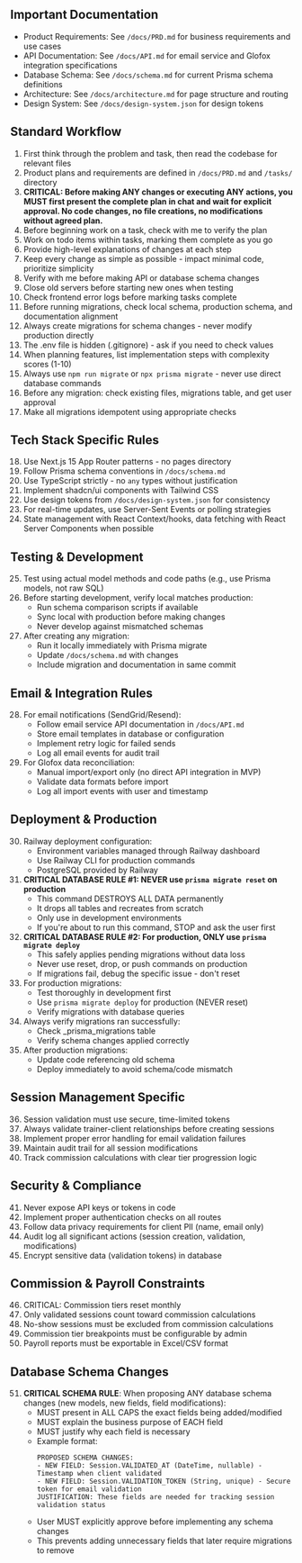 ## Important Documentation
- Product Requirements: See `/docs/PRD.md` for business requirements and use cases
- API Documentation: See `/docs/API.md` for email service and Glofox integration specifications
- Database Schema: See `/docs/schema.md` for current Prisma schema definitions
- Architecture: See `/docs/architecture.md` for page structure and routing
- Design System: See `/docs/design-system.json` for design tokens

## Standard Workflow
1. First think through the problem and task, then read the codebase for relevant files
2. Product plans and requirements are defined in `/docs/PRD.md` and `/tasks/` directory
3. **CRITICAL: Before making ANY changes or executing ANY actions, you MUST first present the complete plan in chat and wait for explicit approval. No code changes, no file creations, no modifications without agreed plan.**
4. Before beginning work on a task, check with me to verify the plan
5. Work on todo items within tasks, marking them complete as you go
6. Provide high-level explanations of changes at each step
7. Keep every change as simple as possible - impact minimal code, prioritize simplicity
8. Verify with me before making API or database schema changes
9. Close old servers before starting new ones when testing
10. Check frontend error logs before marking tasks complete
11. Before running migrations, check local schema, production schema, and documentation alignment
12. Always create migrations for schema changes - never modify production directly
13. The .env file is hidden (.gitignore) - ask if you need to check values
14. When planning features, list implementation steps with complexity scores (1-10)
15. Always use `npm run migrate` or `npx prisma migrate` - never use direct database commands
16. Before any migration: check existing files, migrations table, and get user approval
17. Make all migrations idempotent using appropriate checks

## Tech Stack Specific Rules
18. Use Next.js 15 App Router patterns - no pages directory
19. Follow Prisma schema conventions in `/docs/schema.md`
20. Use TypeScript strictly - no `any` types without justification
21. Implement shadcn/ui components with Tailwind CSS
22. Use design tokens from `/docs/design-system.json` for consistency
23. For real-time updates, use Server-Sent Events or polling strategies
24. State management with React Context/hooks, data fetching with React Server Components when possible

## Testing & Development
25. Test using actual model methods and code paths (e.g., use Prisma models, not raw SQL)
26. Before starting development, verify local matches production:
    - Run schema comparison scripts if available
    - Sync local with production before making changes
    - Never develop against mismatched schemas
27. After creating any migration:
    - Run it locally immediately with Prisma migrate
    - Update `/docs/schema.md` with changes
    - Include migration and documentation in same commit

## Email & Integration Rules
28. For email notifications (SendGrid/Resend):
    - Follow email service API documentation in `/docs/API.md`
    - Store email templates in database or configuration
    - Implement retry logic for failed sends
    - Log all email events for audit trail
29. For Glofox data reconciliation:
    - Manual import/export only (no direct API integration in MVP)
    - Validate data formats before import
    - Log all import events with user and timestamp

## Deployment & Production
30. Railway deployment configuration:
    - Environment variables managed through Railway dashboard
    - Use Railway CLI for production commands
    - PostgreSQL provided by Railway
31. **CRITICAL DATABASE RULE #1: NEVER use `prisma migrate reset` on production**
    - This command DESTROYS ALL DATA permanently
    - It drops all tables and recreates from scratch
    - Only use in development environments
    - If you're about to run this command, STOP and ask the user first
32. **CRITICAL DATABASE RULE #2: For production, ONLY use `prisma migrate deploy`**
    - This safely applies pending migrations without data loss
    - Never use reset, drop, or push commands on production
    - If migrations fail, debug the specific issue - don't reset
33. For production migrations:
    - Test thoroughly in development first
    - Use `prisma migrate deploy` for production (NEVER reset)
    - Verify migrations with database queries
34. Always verify migrations ran successfully:
    - Check _prisma_migrations table
    - Verify schema changes applied correctly
35. After production migrations:
    - Update code referencing old schema
    - Deploy immediately to avoid schema/code mismatch

## Session Management Specific
36. Session validation must use secure, time-limited tokens
37. Always validate trainer-client relationships before creating sessions
38. Implement proper error handling for email validation failures
39. Maintain audit trail for all session modifications
40. Track commission calculations with clear tier progression logic

## Security & Compliance
41. Never expose API keys or tokens in code
42. Implement proper authentication checks on all routes
43. Follow data privacy requirements for client PII (name, email only)
44. Audit log all significant actions (session creation, validation, modifications)
45. Encrypt sensitive data (validation tokens) in database

## Commission & Payroll Constraints
46. CRITICAL: Commission tiers reset monthly
47. Only validated sessions count toward commission calculations
48. No-show sessions must be excluded from commission calculations
49. Commission tier breakpoints must be configurable by admin
50. Payroll reports must be exportable in Excel/CSV format

## Database Schema Changes
51. **CRITICAL SCHEMA RULE**: When proposing ANY database schema changes (new models, new fields, field modifications):
    - MUST present in ALL CAPS the exact fields being added/modified
    - MUST explain the business purpose of EACH field
    - MUST justify why each field is necessary
    - Example format:
      ```
      PROPOSED SCHEMA CHANGES:
      - NEW FIELD: Session.VALIDATED_AT (DateTime, nullable) - Timestamp when client validated
      - NEW FIELD: Session.VALIDATION_TOKEN (String, unique) - Secure token for email validation
      JUSTIFICATION: These fields are needed for tracking session validation status
      ```
    - User MUST explicitly approve before implementing any schema changes
    - This prevents adding unnecessary fields that later require migrations to remove
